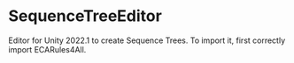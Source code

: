 # SequenceTreeEditor

Editor for Unity 2022.1 to create Sequence Trees.
To import it, first correctly import ECARules4All.
